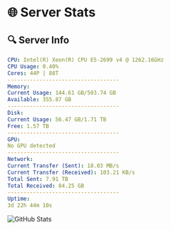 # 🌐 Server Stats
## 🔍 Server Info
```yaml
CPU: Intel(R) Xeon(R) CPU E5-2699 v4 @ 1262.16GHz
CPU Usage: 0.40%
Cores: 44P | 88T
-----------------------------------
Memory:
Current Usage: 144.61 GB/503.74 GB
Available: 355.87 GB
-----------------------------------
Disk:
Current Usage: 56.47 GB/1.71 TB
Free: 1.57 TB
-----------------------------------
GPU:
No GPU detected
-----------------------------------
Network:
Current Transfer (Sent): 18.03 MB/s
Current Transfer (Received): 103.21 KB/s
Total Sent: 7.91 TB
Total Received: 84.25 GB
-----------------------------------
Uptime:
3d 22h 44m 10s
```
![GitHub Stats](https://img.shields.io/badge/Updated-2025-03-11_20:06:59-blue)